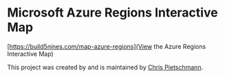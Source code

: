# Microsoft Azure Regions Interactive Map

[https://build5nines.com/map-azure-regions](View the Azure Regions Interactive Map)

This project was created by and is maintained by [Chris Pietschmann](http://pietschsoft.com).
